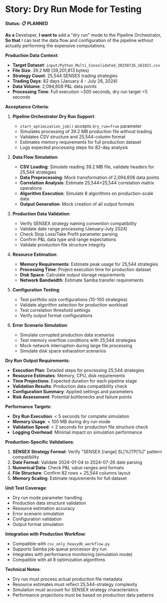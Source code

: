 # Story: Dry Run Mode for Testing

**Status: 📋 PLANNED**

**As a** Developer,
**I want to** add a "dry run" mode to the Pipeline Orchestrator,
**So that** I can test the data flow and configuration of the pipeline without actually performing the expensive computations.

**Production Data Context**:
- **Target Dataset**: `input/Python_Multi_Consolidated_20250726_161921.csv`
- **File Size**: 39.2 MB (39,201,813 bytes)
- **Strategy Count**: 25,544 SENSEX trading strategies
- **Trading Days**: 82 days (January 4 - July 26, 2024)
- **Data Volume**: 2,094,608 P&L data points
- **Processing Time**: Full execution ~300 seconds, dry run target <5 seconds

**Acceptance Criteria**:

1. **Pipeline Orchestrator Dry Run Support**:
   - `start_optimization_job()` accepts `dry_run=True` parameter
   - Simulates processing of 39.2 MB production file without loading
   - Validates CSV structure and 25,544-column format
   - Estimates memory requirements for full production dataset
   - Logs expected processing steps for 82-day analysis

2. **Data Flow Simulation**:
   - **CSV Loading**: Simulate reading 39.2 MB file, validate headers for 25,544 strategies
   - **Data Preprocessing**: Mock transformation of 2,094,608 data points
   - **Correlation Analysis**: Estimate 25,544×25,544 correlation matrix operations
   - **Algorithm Execution**: Simulate 8 algorithms on production-scale data
   - **Output Generation**: Mock creation of all output formats

3. **Production Data Validation**:
   - Verify SENSEX strategy naming convention compatibility
   - Validate date range processing (January-July 2024)
   - Check Stop Loss/Take Profit parameter parsing
   - Confirm P&L data type and range expectations
   - Validate production file structure integrity

4. **Resource Estimation**:
   - **Memory Requirements**: Estimate peak usage for 25,544 strategies
   - **Processing Time**: Project execution time for production dataset
   - **Disk Space**: Calculate output storage requirements
   - **Network Bandwidth**: Estimate Samba transfer requirements

5. **Configuration Testing**:
   - Test portfolio size configurations (10-100 strategies)
   - Validate algorithm selection for production workload
   - Test correlation threshold settings
   - Verify output format configurations

6. **Error Scenario Simulation**:
   - Simulate corrupted production data scenarios
   - Test memory overflow conditions with 25,544 strategies
   - Mock network interruption during large file processing
   - Simulate disk space exhaustion scenarios

**Dry Run Output Requirements**:
- **Execution Plan**: Detailed steps for processing 25,544 strategies
- **Resource Estimates**: Memory, CPU, disk requirements
- **Time Projections**: Expected duration for each pipeline stage
- **Validation Results**: Production data compatibility check
- **Configuration Summary**: Applied settings and parameters
- **Risk Assessment**: Potential bottlenecks and failure points

**Performance Targets**:
- **Dry Run Execution**: < 5 seconds for complete simulation
- **Memory Usage**: < 100 MB during dry run mode
- **Validation Speed**: < 2 seconds for production file structure check
- **Logging Overhead**: Minimal impact on simulation performance

**Production-Specific Validations**:
1. **SENSEX Strategy Format**: Verify "SENSEX [range] SL[%]TP[%]" pattern compatibility
2. **Date Format**: Validate 2024-01-04 to 2024-07-26 date parsing
3. **Numerical Data**: Check P&L value ranges and formats
4. **File Structure**: Confirm 82 rows × 25,544 columns layout
5. **Memory Scaling**: Estimate requirements for full dataset

**Unit Test Coverage**:
- Dry run mode parameter handling
- Production data structure validation
- Resource estimation accuracy
- Error scenario simulation
- Configuration validation
- Output format simulation

**Integration with Production Workflow**:
- Compatible with `csv_only_heavydb_workflow.py`
- Supports Samba job queue processor dry run
- Integrates with performance monitoring (simulation mode)
- Compatible with all 8 optimization algorithms

**Technical Notes**:
- Dry run must process actual production file metadata
- Resource estimates must reflect 25,544-strategy complexity
- Simulation must account for SENSEX strategy characteristics
- Performance projections must be based on production data patterns
